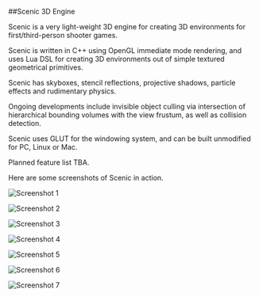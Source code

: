 ##Scenic 3D Engine

Scenic is a very light-weight 3D engine for creating 3D environments for first/third-person shooter games.

Scenic is written in C++ using OpenGL immediate mode rendering, and uses Lua DSL for creating
3D environments out of simple textured geometrical primitives.

Scenic has skyboxes, stencil reflections, projective shadows, particle effects and rudimentary physics.

Ongoing developments include invisible object culling via intersection of hierarchical bounding volumes
with the view frustum, as well as collision detection.

Scenic uses GLUT for the windowing system, and can be built unmodified for PC, Linux or Mac.

Planned feature list TBA.

Here are some screenshots of Scenic in action.

![Screenshot 1](docs/images/screenshot1.png)

![Screenshot 2](docs/images/screenshot2.png)

![Screenshot 3](docs/images/screenshot3.png)

![Screenshot 4](docs/images/screenshot4.png)

![Screenshot 5](docs/images/screenshot5.png)

![Screenshot 6](docs/images/screenshot6.png)

![Screenshot 7](docs/images/screenshot7.png)
